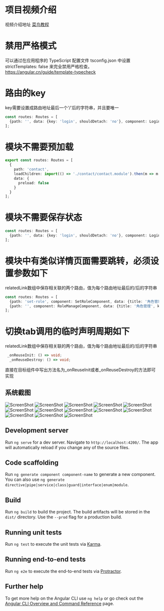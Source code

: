 # 项目视频介绍
视频介绍地址 [菜鸟教程](https://www.bilibili.com/video/BV12B4y1T7h7/)

# 禁用严格模式

可以通过在应用程序的 TypeScript 配置文件 tsconfig.json 中设置 strictTemplates: false 来完全禁用严格检查。
https://angular.cn/guide/template-typecheck
# 路由的key
key需要设置成路由地址最后一个'/'后的字符串，并且要唯一
```typescript
const routes: Routes = [
  {path: '', data: {key: 'login', shouldDetach: 'no'}, component: LoginFormComponent}
];
```


# 模块不需要预加载

```typescript
export const routes: Routes = [
  {
    path: 'contact',
    loadChildren: import(() => './contact/contact.module').then(m => m.ContactModule),
    data: {
      preload: false
    }
  }
];
```

# 模块不需要保存状态

```typescript
const routes: Routes = [
  {path: '', data: {key: 'login', shouldDetach: 'no'}, component: LoginFormComponent}
];
```

# 模块中有类似详情页面需要跳转，必须设置参数如下
relatedLink数组中保存相关联的两个路由，值为每个路由地址最后的/后的字符串
```typescript
const routes: Routes = [
  {path: 'set-role', component: SetRoleComponent, data: {title: '角色管理', key: 'set-role', relatedLink: ['role', 'set-role']}},
  {path: '', component: RoleManageComponent, data: {title: '角色管理', key: 'role', relatedLink: ['role', 'set-role']}},
];

```
# 切换tab调用的临时声明周期如下
relatedLink数组中保存相关联的两个路由，值为每个路由地址最后的/后的字符串
```typescript
 _onReuseInit: () => void;
  _onReuseDestroy: () => void;

```
直接在目标组件中写出方法名为_onReuseInit或者_onReuseDestroy的方法即可实现

## 系统截图

 ![ScreenShot](https://github.com/huajian123/ng-ant-admin/blob/master/projectImg/1.png)
 ![ScreenShot](https://github.com/huajian123/ng-ant-admin/blob/master/projectImg/2.png)
 ![ScreenShot](https://github.com/huajian123/ng-ant-admin/blob/master/projectImg/3.png)
 ![ScreenShot](https://github.com/huajian123/ng-ant-admin/blob/master/projectImg/4.jpg)
 ![ScreenShot](https://github.com/huajian123/ng-ant-admin/blob/master/projectImg/5.png)
 ![ScreenShot](https://github.com/huajian123/ng-ant-admin/blob/master/projectImg/6.png)
 ![ScreenShot](https://github.com/huajian123/ng-ant-admin/blob/master/projectImg/7.png)
 ![ScreenShot](https://github.com/huajian123/ng-ant-admin/blob/master/projectImg/8.png)
 ![ScreenShot](https://github.com/huajian123/ng-ant-admin/blob/master/projectImg/9.png)
 ![ScreenShot](https://github.com/huajian123/ng-ant-admin/blob/master/projectImg/10.png)
 ![ScreenShot](https://github.com/huajian123/ng-ant-admin/blob/master/projectImg/11.png)
 ![ScreenShot](https://github.com/huajian123/ng-ant-admin/blob/master/projectImg/12.png)
 ![ScreenShot](https://github.com/huajian123/ng-ant-admin/blob/master/projectImg/13.png)

## Development server

Run `ng serve` for a dev server. Navigate to `http://localhost:4200/`. The app will automatically reload if you change any of the source files.

## Code scaffolding

Run `ng generate component component-name` to generate a new component. You can also use `ng generate directive|pipe|service|class|guard|interface|enum|module`.

## Build

Run `ng build` to build the project. The build artifacts will be stored in the `dist/` directory. Use the `--prod` flag for a production build.

## Running unit tests

Run `ng test` to execute the unit tests via [Karma](https://karma-runner.github.io).

## Running end-to-end tests

Run `ng e2e` to execute the end-to-end tests via [Protractor](http://www.protractortest.org/).

## Further help

To get more help on the Angular CLI use `ng help` or go check out the [Angular CLI Overview and Command Reference](https://angular.io/cli) page.
